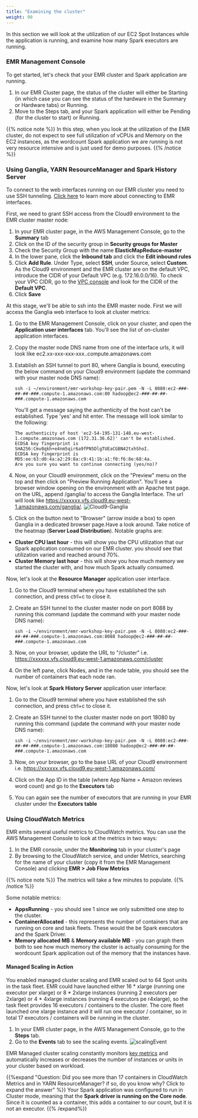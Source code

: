 ```yaml
---
title: "Examining the cluster"
weight: 90
---
```


In this section we will look at the utilization of our EC2 Spot Instances while the application is running, and examine how many Spark executors are running.

### EMR Management Console
To get started, let's check that your EMR cluster and Spark application are running.  
1. In our EMR Cluster page, the status of the cluster will either be Starting (in which case you can see the status of the hardware in the Summary or Hardware tabs) or Running.  
2. Move to the Steps tab, and your Spark application will either be Pending (for the cluster to start) or Running.

{{% notice note %}}
In this step, when you look at the utilization of the EMR cluster, do not expect to see full utilization of vCPUs and Memory on the EC2 instances, as the wordcount Spark application we are running is not very resource intensive and is just used for demo purposes.
{{% /notice %}}

### Using Ganglia, YARN ResourceManager and Spark History Server
To connect to the web interfaces running on our EMR cluster you need to use SSH tunneling. [Click here](https://docs.aws.amazon.com/emr/latest/ManagementGuide/emr-web-interfaces.html) to learn more about connecting to EMR interfaces.  

First, we need to grant SSH access from the Cloud9 environment to the EMR cluster master node:  
1. In your EMR cluster page, in the AWS Management Console, go to the **Summary** tab  
2. Click on the ID of the security group in **Security groups for Master**  
3. Check the Security Group with the name **ElasticMapReduce-master**  
4. In the lower pane, click the **Inbound tab** and click the **Edit inbound rules**  
5. Click **Add Rule**. Under Type, select **SSH**, under Source, select **Custom**. As the Cloud9 environment and the EMR cluster are on the default VPC, introduce the CIDR of your Default VPC (e.g. 172.16.0.0/16). To check your VPC CIDR, go to the [VPC console](https://console.aws.amazon.com/vpc/home?#) and look for the CIDR of the **Default VPC**. 
6. Click **Save**

At this stage, we'll be able to ssh into the EMR master node. First we will access the Ganglia web interface to look at cluster metrics:

1. Go to the EMR Management Console, click on your cluster, and open the **Application user interfaces** tab. You'll see the list of on-cluster application interfaces. 
2. Copy the master node DNS name from one of the interface urls, it will look like ec2.xx-xxx-xxx-xxx.<region>.compute.amazonaws.com
3. Establish an SSH tunnel to port 80, where Ganglia is bound, executing the below command on your Cloud9 environment (update the command with your master node DNS name): 

    ```
    ssh -i ~/environment/emr-workshop-key-pair.pem -N -L 8080:ec2-###-##-##-###.compute-1.amazonaws.com:80 hadoop@ec2-###-##-##-###.compute-1.amazonaws.com
    ```

    You'll get a message saying the authenticity of the host can't be established. Type 'yes' and hit enter. The message will look similar to the following:

    ```
    The authenticity of host 'ec2-54-195-131-148.eu-west-1.compute.amazonaws.com (172.31.36.62)' can't be established.
    ECDSA key fingerprint is SHA256:Cmv0qkh+e4nm5qir6a9fPN5DlgTUEaCGBN42txhShoI.
    ECDSA key fingerprint is MD5:ee:63:d0:4a:a2:29:8a:c9:41:1b:a1:f0:f6:8e:68:4a.
    Are you sure you want to continue connecting (yes/no)? 
    ```
    
4. Now, on your Cloud9 environment, click on the "Preview" menu on the top and then click on "Preview Running Application". You'll see a browser window opening on the environment with an Apache test page. on the URL, append /ganglia/ to access the Ganglia Interface. The url will look like https://xxxxxx.vfs.cloud9.eu-west-1.amazonaws.com/ganglia/. 
![Cloud9-Ganglia](/images/running-emr-spark-apps-on-spot/cloud9-ganglia.png)
5. Click on the button next to "Browser" (arrow inside a box) to open Ganglia in a dedicated browser page.Have a look around. Take notice of the heatmap (**Server Load Distribution**). Notable graphs are:  
* **Cluster CPU last hour** - this will show you the CPU utilization that our Spark application consumed on our EMR cluster. you should see that utilization varied and reached around 70%.  
* **Cluster Memory last hour** - this will show you how much memory we started the cluster with, and how much Spark actually consumed.  

Now, let's look at the **Resource Manager** application user interface. 

1. Go to the Cloud9 terminal where you have established the ssh connection, and press ctrl+c to close it. 
1. Create an SSH tunnel to the cluster master node on port 8088 by running this command (update the command with your master node DNS name):

    ```
    ssh -i ~/environment/emr-workshop-key-pair.pem -N -L 8080:ec2-###-##-##-###.compute-1.amazonaws.com:8088 hadoop@ec2-###-##-##-###.compute-1.amazonaws.com
    ```

1. Now, on your browser, update the URL to "/cluster" i.e. https://xxxxxx.vfs.cloud9.eu-west-1.amazonaws.com/cluster
1. On the left pane, click Nodes, and in the node table, you should see the number of containers that each node ran.

Now, let's look at **Spark History Server** application user interface:

1. Go to the Cloud9 terminal where you have established the ssh connection, and press ctrl+c to close it.
1. Create an SSH tunnel to the cluster master node on port 18080 by running this command (update the command with your master node DNS name):

    ```
    ssh -i ~/environment/emr-workshop-key-pair.pem -N -L 8080:ec2-###-##-##-###.compute-1.amazonaws.com:18080 hadoop@ec2-###-##-##-###.compute-1.amazonaws.com
    ```

1. Now, on your browser, go to the base URL of your Cloud9 environment i.e. https://xxxxxx.vfs.cloud9.eu-west-1.amazonaws.com/
1. Click on the App ID in the table (where App Name = Amazon reviews word count) and go to the **Executors** tab  
1. You can again see the number of executors that are running in your EMR cluster under the **Executors table**


### Using CloudWatch Metrics
EMR emits several useful metrics to CloudWatch metrics. You can use the AWS Management Console to look at the metrics in two ways:  
1. In the EMR console, under the **Monitoring** tab in your cluster's page  
2. By browsing to the CloudWatch service, and under Metrics, searching for the name of your cluster (copy it from the EMR Management Console) and clicking **EMR > Job Flow Metrics**

{{% notice note %}}
The metrics will take a few minutes to populate.
{{% /notice %}}

Some notable metrics:

* **AppsRunning** - you should see 1 since we only submitted one step to the cluster.  
* **ContainerAllocated** - this represents the number of containers that are running on core and task fleets. These would the be Spark executors and the Spark Driver.   
* **Memory allocated MB** & **Memory available MB** - you can graph them both to see how much memory the cluster is actually consuming for the wordcount Spark application out of the memory that the instances have.  

#### Managed Scaling in Action

You enabled managed cluster scaling and EMR scaled out to 64 Spot units in the task fleet. EMR could have launched either 16 * xlarge (running one executor per xlarge) or 8 * 2xlarge instances (running 2 executors per 2xlarge) or 4 * 4xlarge instances (running 4 executors pe r4xlarge), so the task fleet provides 16 executors / containers to the cluster. The core fleet launched one xlarge instance and it will run one executor / container, so in total 17 executors / containers will be running in the cluster.


1. In your EMR cluster page, in the AWS Management Console, go to the **Steps** tab.
1. Go to the **Events** tab to see the scaling events.
![scalingEvent](/images/running-emr-spark-apps-on-spot/emrsparkscalingevent.png)

EMR Managed cluster scaling constantly monitors [key metrics](https://docs.aws.amazon.com/emr/latest/ManagementGuide/managed-scaling-metrics.html) and automatically increases or decreases the number of instances or units in your cluster based on workload.

{{%expand "Question: Did you see more than 17 containers in CloudWatch Metrics and in YARN ResourceManager? if so, do you know why? Click to expand the answer" %}}
Your Spark application was configured to run in Cluster mode, meaning that the **Spark driver is running on the Core node**. Since it is counted as a container, this adds a container to our count, but it is not an executor.
{{% /expand%}}